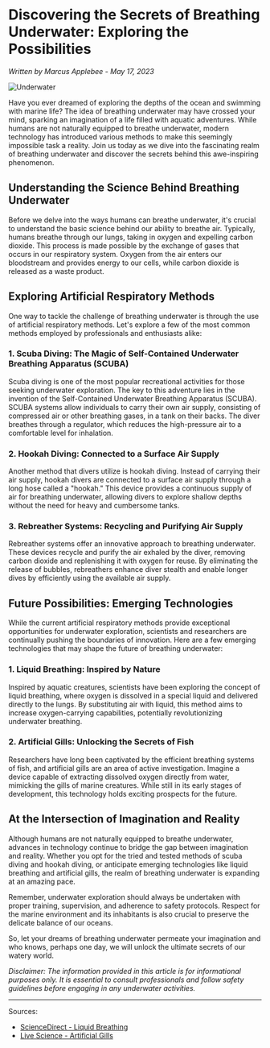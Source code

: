 # **Discovering the Secrets of Breathing Underwater: Exploring the Possibilities**

*Written by Marcus Applebee - May 17, 2023*

![Underwater](https://images.unsplash.com/photo-1432139509613-5c4255815697?ixid=MnwxMjA3fDB8MHxzZWFyY2h8MXx8dW5kZXJ3YXRlciUyMGJyZWF0aGluZyUyMGNpdHl8ZW58MHx8MHx8&ixlib=rb-1.2.1&auto=format&fit=crop&w=1200&q=60)

Have you ever dreamed of exploring the depths of the ocean and swimming with marine life? The idea of breathing underwater may have crossed your mind, sparking an imagination of a life filled with aquatic adventures. While humans are not naturally equipped to breathe underwater, modern technology has introduced various methods to make this seemingly impossible task a reality. Join us today as we dive into the fascinating realm of breathing underwater and discover the secrets behind this awe-inspiring phenomenon.

## **Understanding the Science Behind Breathing Underwater**

Before we delve into the ways humans can breathe underwater, it's crucial to understand the basic science behind our ability to breathe air. Typically, humans breathe through our lungs, taking in oxygen and expelling carbon dioxide. This process is made possible by the exchange of gases that occurs in our respiratory system. Oxygen from the air enters our bloodstream and provides energy to our cells, while carbon dioxide is released as a waste product.

## **Exploring Artificial Respiratory Methods**

One way to tackle the challenge of breathing underwater is through the use of artificial respiratory methods. Let's explore a few of the most common methods employed by professionals and enthusiasts alike:

### **1. Scuba Diving: The Magic of Self-Contained Underwater Breathing Apparatus (SCUBA)**

Scuba diving is one of the most popular recreational activities for those seeking underwater exploration. The key to this adventure lies in the invention of the Self-Contained Underwater Breathing Apparatus (SCUBA). SCUBA systems allow individuals to carry their own air supply, consisting of compressed air or other breathing gases, in a tank on their backs. The diver breathes through a regulator, which reduces the high-pressure air to a comfortable level for inhalation.

### **2. Hookah Diving: Connected to a Surface Air Supply**

Another method that divers utilize is hookah diving. Instead of carrying their air supply, hookah divers are connected to a surface air supply through a long hose called a "hookah." This device provides a continuous supply of air for breathing underwater, allowing divers to explore shallow depths without the need for heavy and cumbersome tanks.

### **3. Rebreather Systems: Recycling and Purifying Air Supply**

Rebreather systems offer an innovative approach to breathing underwater. These devices recycle and purify the air exhaled by the diver, removing carbon dioxide and replenishing it with oxygen for reuse. By eliminating the release of bubbles, rebreathers enhance diver stealth and enable longer dives by efficiently using the available air supply.

## **Future Possibilities: Emerging Technologies**

While the current artificial respiratory methods provide exceptional opportunities for underwater exploration, scientists and researchers are continually pushing the boundaries of innovation. Here are a few emerging technologies that may shape the future of breathing underwater:

### **1. Liquid Breathing: Inspired by Nature**

Inspired by aquatic creatures, scientists have been exploring the concept of liquid breathing, where oxygen is dissolved in a special liquid and delivered directly to the lungs. By substituting air with liquid, this method aims to increase oxygen-carrying capabilities, potentially revolutionizing underwater breathing.

### **2. Artificial Gills: Unlocking the Secrets of Fish**

Researchers have long been captivated by the efficient breathing systems of fish, and artificial gills are an area of active investigation. Imagine a device capable of extracting dissolved oxygen directly from water, mimicking the gills of marine creatures. While still in its early stages of development, this technology holds exciting prospects for the future.

## **At the Intersection of Imagination and Reality**

Although humans are not naturally equipped to breathe underwater, advances in technology continue to bridge the gap between imagination and reality. Whether you opt for the tried and tested methods of scuba diving and hookah diving, or anticipate emerging technologies like liquid breathing and artificial gills, the realm of breathing underwater is expanding at an amazing pace.

Remember, underwater exploration should always be undertaken with proper training, supervision, and adherence to safety protocols. Respect for the marine environment and its inhabitants is also crucial to preserve the delicate balance of our oceans.

So, let your dreams of breathing underwater permeate your imagination and who knows, perhaps one day, we will unlock the ultimate secrets of our watery world.

*Disclaimer: The information provided in this article is for informational purposes only. It is essential to consult professionals and follow safety guidelines before engaging in any underwater activities.*

---
Sources:

- [ScienceDirect - Liquid Breathing](https://www.sciencedirect.com/science/article/pii/S1110982315001899)
- [Live Science - Artificial Gills](https://www.livescience.com/62376-artificial-gills-breathing-underwater.html)